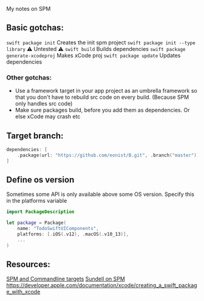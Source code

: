 My notes on SPM<!--more-->

## Basic gotchas:
`swift package init` Creates the init spm project
`swift package init --type library` ⚠️️ Untested ⚠️️
`swift build` Builds dependencies
`swift package generate-xcodeproj` Makes xCode proj
`swift package update` Updates dependencies

### Other gotchas:
- Use a framework target in your app project as an umbrella framework so that you don't have to rebuild src code on every build. (Because SPM only handles src code)
- Make sure packages build, before you add them as dependencies. Or else xCode may crash etc

## Target branch:
```swift
dependencies: [
	.package(url: "https://github.com/eonist/B.git", .branch("master"))
]
```

## Define os version
Sometimes some API is only available above some OS version. Specify this in the platforms variable
```swift
import PackageDescription

let package = Package(
    name: "TodoSwiftUIComponents",
    platforms: [.iOS(.v12), .macOS(.v10_13)],
    ...
)
```

## Resources:
[SPM and Commandline targets](https://www.swiftbysundell.com/tips/swift-packages-containing-both-a-command-line-tool-and-a-library/)
[Sundell on SPM](https://www.swiftbysundell.com/articles/managing-dependencies-using-the-swift-package-manager/)
https://developer.apple.com/documentation/xcode/creating_a_swift_package_with_xcode
